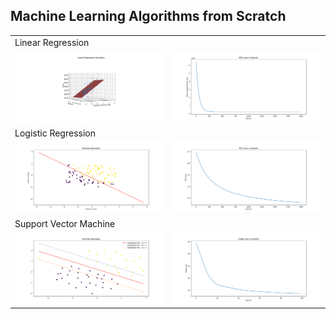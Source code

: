 ## Machine Learning Algorithms from Scratch

<table>
  <tr>
    <td colspan="2">Linear Regression</td>
  </tr>
  <tr>
    <td>
    	<img alt="RegressionHyperPlane" src = "./Linear%20Regression/RegressionHyperPlane.png">
	</td>
    <td>
    	<img alt="MSE Loss Curve" src = "./Linear%20Regression/MSELossCurve.png">
	</td>
  </tr>

  <tr>
    <td colspan="2">Logistic Regression</td>
  </tr>
  <tr>
    <td>
    	<img alt="Decision Boundary" src = "./Logistic%20Regression/DecisionBoundary.png">
	</td>
    <td>
    	<img alt="BCE Loss Curve" src = "./Logistic%20Regression/BCELossCurve.png">
	</td>
  </tr>

  <tr>
    <td colspan="2">Support Vector Machine</td>
  </tr>
  <tr>
    <td>
      <img alt="Decision Boundary" src = "./SVM/DecisionBoundary.png">
  </td>
    <td>
      <img alt="BCE Loss Curve" src = "./SVM/HingeLossCurve.png">
  </td>
  </tr>
</table>